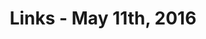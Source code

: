 ---
title: "Links - May 11th, 2016"
layout: links
category: links
articles:
  - title: How AI And Crowdsourcing Are Remaking The Legal Profession
    author: Sean Captain
    source: Fast Company
    url: http://www.fastcompany.com/3059725/how-ai-and-crowdsourcing-are-remaking-the-legal-profession
    note: The legal field is not very technologically enabled. As Casetext's Jake Heller points out, "We've all seen this story. Whether it's restaurants or encyclopedias, this is going to be replaced by an open knowledge solution." The question is, which of all these services will win the market (full disclosure, my girlfriend works at Casetext, and I think they are doing great work at making legal data easily available).
  - title: Writing with the machine
    author: Robin Sloan
    note: While I enjoy reading about the breakthrough techniques in deep learning, applied machine learning, with weird and fun objectives and non-standard datasets is much more exciting.
    url: https://www.robinsloan.com/notes/writing-with-the-machine/
  - title: Three Years in San Francisco
    author: Mike Davidson
    source: Mike Industries
    note: "The article talks about topics beyond management, but spends a good chunk of time discussing why projects with many moving pieces, many stakeholders, and many contributors are hard to do right. Mostly, because people are hard to understand. If you understand people, you'll be a better engineer, better designer, and better manager."
    url: http://www.mikeindustries.com/blog/archive/2016/05/three-years-in-san-francisco
  - title: "Apple’s actual role in podcasting: be careful what you wish for"
    author: Marco Arment
    url: https://marco.org/2016/05/07/apple-role-in-podcasting
    note: As Marco says, "...the last thing we all need is for the 'data' economy to destroy another medium." Implied, but not mentioned in the article, is the discoverability problem of podcasts. Finding 10 shows that you generally like is easy. Finding the best episode of those 10 shows is impossible.
  - title: The perils of mixing open source and money
    author: David Heinemeier Hansson
    url: http://david.heinemeierhansson.com/2013/the-perils-of-mixing-open-source-and-money.html
    note: Incentives...
  - title: "Today I accept that Rails is yesterday’s software."
    author: Rob Robinson
    source: Medium
    url: https://medium.com/@deathdisco/today-i-accept-that-rails-is-yesterday-s-software-b5af35c9af39
  - title: It Takes All Kinds
    author: Justin Etheredge
    source: CodeThinked
    url: http://www.codethinked.com/it-takes-all-kinds
  - title: "Fifty years on, one of Mao’s ‘little generals’ exposes horror of the Cultural Revolution"
    author: Tom Phillips
    source: The Guardian
    url: http://www.theguardian.com/world/2016/may/07/mao-little-general-horror-cultural-revolution
  - title: Hot Chili Peppers, War, and Sichuan Cuisine
    author: Andrew Leonard
    source: Nautilus
    url: http://nautil.us/issue/35/boundaries/why-revolutionaries-love-spicy-food
---